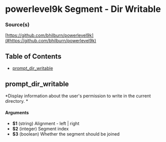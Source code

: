 # powerlevel9k Segment - Dir Writable


### Source(s)

[https://github.com/bhilburn/powerlevel9k](#https://github.com/bhilburn/powerlevel9k)


## Table of Contents

- [prompt_dir_writable](#prompt_dir_writable)

## prompt_dir_writable
*Display information about the user's permission to write in the current directory. *

#### Arguments

- **$1** (string) Alignment - left | right
- **$2** (integer) Segment index
- **$3** (boolean) Whether the segment should be joined


